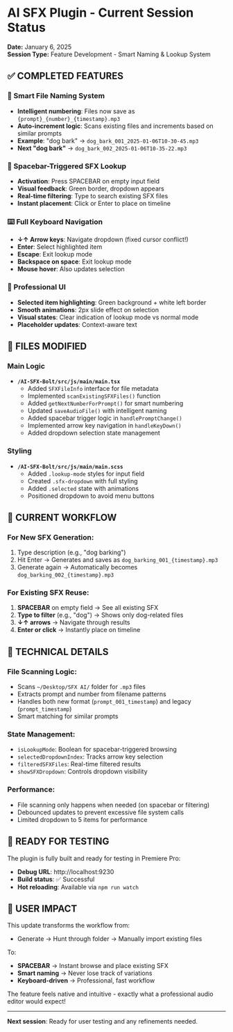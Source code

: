 # AI SFX Plugin - Current Session Status

**Date:** January 6, 2025  
**Session Type:** Feature Development - Smart Naming & Lookup System

## ✅ COMPLETED FEATURES

### 🔢 Smart File Naming System
- **Intelligent numbering**: Files now save as `{prompt}_{number}_{timestamp}.mp3`
- **Auto-increment logic**: Scans existing files and increments based on similar prompts
- **Example**: "dog bark" → `dog_bark_001_2025-01-06T10-30-45.mp3`
- **Next "dog bark"** → `dog_bark_002_2025-01-06T10-35-22.mp3`

### 🚀 Spacebar-Triggered SFX Lookup
- **Activation**: Press SPACEBAR on empty input field
- **Visual feedback**: Green border, dropdown appears
- **Real-time filtering**: Type to search existing SFX files
- **Instant placement**: Click or Enter to place on timeline

### ⌨️ Full Keyboard Navigation  
- **↓↑ Arrow keys**: Navigate dropdown (fixed cursor conflict!)
- **Enter**: Select highlighted item
- **Escape**: Exit lookup mode
- **Backspace on space**: Exit lookup mode
- **Mouse hover**: Also updates selection

### 🎨 Professional UI
- **Selected item highlighting**: Green background + white left border
- **Smooth animations**: 2px slide effect on selection
- **Visual states**: Clear indication of lookup mode vs normal mode
- **Placeholder updates**: Context-aware text

## 📁 FILES MODIFIED

### Main Logic
- **`/AI-SFX-Bolt/src/js/main/main.tsx`**
  - Added `SFXFileInfo` interface for file metadata
  - Implemented `scanExistingSFXFiles()` function
  - Added `getNextNumberForPrompt()` for smart numbering
  - Updated `saveAudioFile()` with intelligent naming
  - Added spacebar trigger logic in `handlePromptChange()`
  - Implemented arrow key navigation in `handleKeyDown()`
  - Added dropdown selection state management

### Styling
- **`/AI-SFX-Bolt/src/js/main/main.scss`**
  - Added `.lookup-mode` styles for input field
  - Created `.sfx-dropdown` with full styling
  - Added `.selected` state with animations
  - Positioned dropdown to avoid menu buttons

## 🎯 CURRENT WORKFLOW

### For New SFX Generation:
1. Type description (e.g., "dog barking")
2. Hit Enter → Generates and saves as `dog_barking_001_{timestamp}.mp3`
3. Generate again → Automatically becomes `dog_barking_002_{timestamp}.mp3`

### For Existing SFX Reuse:
1. **SPACEBAR** on empty field → See all existing SFX
2. **Type to filter** (e.g., "dog") → Shows only dog-related files
3. **↓↑ arrows** → Navigate through results
4. **Enter or click** → Instantly place on timeline

## 🔧 TECHNICAL DETAILS

### File Scanning Logic:
- Scans `~/Desktop/SFX AI/` folder for `.mp3` files
- Extracts prompt and number from filename patterns
- Handles both new format (`prompt_001_timestamp`) and legacy (`prompt_timestamp`)
- Smart matching for similar prompts

### State Management:
- `isLookupMode`: Boolean for spacebar-triggered browsing
- `selectedDropdownIndex`: Tracks arrow key selection
- `filteredSFXFiles`: Real-time filtered results
- `showSFXDropdown`: Controls dropdown visibility

### Performance:
- File scanning only happens when needed (on spacebar or filtering)
- Debounced updates to prevent excessive file system calls
- Limited dropdown to 5 items for performance

## 🚧 READY FOR TESTING

The plugin is fully built and ready for testing in Premiere Pro:
- **Debug URL**: http://localhost:9230
- **Build status**: ✅ Successful
- **Hot reloading**: Available via `npm run watch`

## 🎉 USER IMPACT

This update transforms the workflow from:
- Generate → Hunt through folder → Manually import existing files

To:
- **SPACEBAR** → Instant browse and place existing SFX
- **Smart naming** → Never lose track of variations
- **Keyboard-driven** → Professional, fast workflow

The feature feels native and intuitive - exactly what a professional audio editor would expect!

---
**Next session**: Ready for user testing and any refinements needed.
